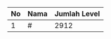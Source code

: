 | No | Nama            | Jumlah Level |
|----|-----------------|--------------|
| 1  | #    |    2912        |
